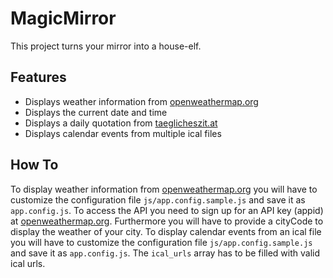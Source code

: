 # MagicMirror
This project turns your mirror into a house-elf.

## Features
* Displays weather information from [openweathermap.org](https://openweathermap.org)
* Displays the current date and time
* Displays a daily quotation from [taeglicheszit.at](https://taeglicheszit.at)
* Displays calendar events from multiple ical files

## How To
To display weather information from [openweathermap.org](https://openweathermap.org) you will have to customize the configuration file `js/app.config.sample.js` and save it as `app.config.js`. To access the API you need to sign up for an API key (appid) at [openweathermap.org](https://openweathermap.org). Furthermore you will have to provide a cityCode to display the weather of your city.
To display calendar events from an ical file you will have to customize the configuration file `js/app.config.sample.js` and save it as `app.config.js`. The `ical_urls` array has to be filled with valid ical urls.
